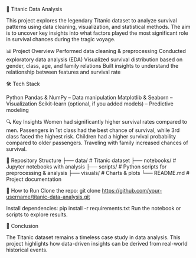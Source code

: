 🚢 Titanic Data Analysis

This project explores the legendary Titanic dataset to analyze survival patterns using data cleaning, visualization, and statistical methods. 
The aim is to uncover key insights into what factors played the most significant role in survival chances during the tragic voyage.

📊 Project Overview
Performed data cleaning & preprocessing
Conducted exploratory data analysis (EDA)
Visualized survival distribution based on gender, class, age, and family relations
Built insights to understand the relationship between features and survival rate

🛠️ Tech Stack

Python
Pandas & NumPy – Data manipulation
Matplotlib & Seaborn – Visualization
Scikit-learn (optional, if you added models) – Predictive modeling

🔍 Key Insights
Women had significantly higher survival rates compared to men.
Passengers in 1st class had the best chance of survival, while 3rd class faced the highest risk.
Children had a higher survival probability compared to older passengers.
Traveling with family increased chances of survival.

📂 Repository Structure
├── data/             # Titanic dataset
├── notebooks/        # Jupyter notebooks with analysis
├── scripts/          # Python scripts for preprocessing & analysis
├── visuals/          # Charts & plots
└── README.md         # Project documentation

🚀 How to Run
Clone the repo:
git clone https://github.com/your-username/titanic-data-analysis.git

Install dependencies:
pip install -r requirements.txt
Run the notebook or scripts to explore results.

📌 Conclusion

The Titanic dataset remains a timeless case study in data analysis. 
This project highlights how data-driven insights can be derived from real-world historical events.
